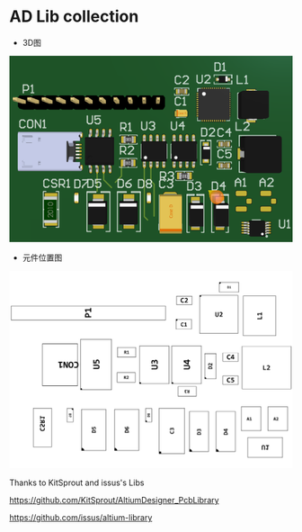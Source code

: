 # AD Lib collection 

- 3D图

![1543401462559](./pic/demo.png)

- 元件位置图

![](./pic/demo_component.png)

Thanks to KitSprout and issus's Libs

https://github.com/KitSprout/AltiumDesigner_PcbLibrary

https://github.com/issus/altium-library